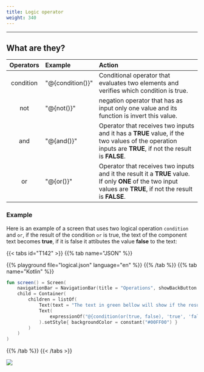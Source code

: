 ```yaml
---
title: Logic operator
weight: 340
---
```


---

## What are they? 

| Operators | Example | Action  |
| :---: | :--- | :--- |
| condition | "@{condition\(\)}" | Conditional operator that evaluates two elements and verifies which condition is true. |
| not | "@{not\(\)}" | negation operator that has as input only one value and its function is invert this value.  |
| and | "@{and\(\)}" | Operator that receives two inputs and it has a **TRUE** value, if the two values of the operation inputs are **TRUE**, if not the result is **FALSE**.  |
| or | "@{or\(\)}" | Operator that receives two inputs and it the result it a **TRUE** value. If only **ONE** of the two input values are **TRUE**, if not the result is **FALSE**.  |

### Example 

Here is an example of a screen that uses two logical operation  `condition` and `or`, if the result of the condition `or` is true, the text of the component text becomes **true**, if it is false it attibutes the value **false** to the text: 

{{< tabs id="T142" >}}
{{% tab name="JSON" %}}
<!-- json-playground:logical.json
{
  "_beagleComponent_" : "beagle:screenComponent",
  "navigationBar" : {
    "title" : "Operations",
    "showBackButton" : true
  },
  "child" : {
    "_beagleComponent_" : "beagle:container",
    "children" : [ {
      "_beagleComponent_" : "beagle:text",
      "text" : "The text in green bellow will show if the result of `TRUE OR FALSE"
    }, {
      "_beagleComponent_" : "beagle:text",
      "text" : "@{condition(or(true, false), 'true', 'false')}",
      "style" : {
        "backgroundColor" : "#00FF00"
      }
    } ]
  }
}
-->
{{% playground file="logical.json" language="en" %}}
{{% /tab %}}
{{% tab name="Kotlin" %}}
```kotlin
fun screen() = Screen(
    navigationBar = NavigationBar(title = "Operations", showBackButton = true),
    child = Container(
        children = listOf(
            Text(text = "The text in green bellow will show if the result of `TRUE OR FALSE"),
            Text(
                expressionOf("@{condition(or(true, false), 'true', 'false')}")
            ).setStyle{ backgroundColor = constant("#00FF00") }
        )
    )
)
```
{{% /tab %}}
{{< /tabs >}}

![](/shared/logic.png)
